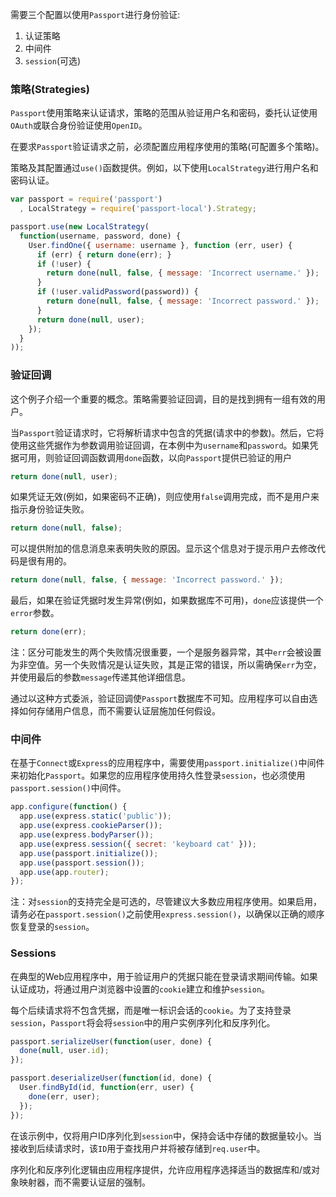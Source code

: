 需要三个配置以使用`Passport`进行身份验证:

1. 认证策略
2. 中间件
3. `session`\(可选\)

### 策略\(Strategies\)

`Passport`使用策略来认证请求，策略的范围从验证用户名和密码，委托认证使用`OAuth`或联合身份验证使用`OpenID`。

在要求`Passport`验证请求之前，必须配置应用程序使用的策略\(可配置多个策略\)。

策略及其配置通过`use()`函数提供。例如，以下使用`LocalStrategy`进行用户名和密码认证。

```js
var passport = require('passport')
  , LocalStrategy = require('passport-local').Strategy;

passport.use(new LocalStrategy(
  function(username, password, done) {
    User.findOne({ username: username }, function (err, user) {
      if (err) { return done(err); }
      if (!user) {
        return done(null, false, { message: 'Incorrect username.' });
      }
      if (!user.validPassword(password)) {
        return done(null, false, { message: 'Incorrect password.' });
      }
      return done(null, user);
    });
  }
));
```

### 验证回调

这个例子介绍一个重要的概念。策略需要验证回调，目的是找到拥有一组有效的用户。

当`Passport`验证请求时，它将解析请求中包含的凭据\(请求中的参数\)。然后，它将使用这些凭据作为参数调用验证回调，在本例中为`username`和`password`。如果凭据可用，则验证回调函数调用`done`函数，以向`Passport`提供已验证的用户

```js
return done(null, user);
```

如果凭证无效\(例如，如果密码不正确\)，则应使用`false`调用完成，而不是用户来指示身份验证失败。

```js
return done(null, false);
```

可以提供附加的信息消息来表明失败的原因。显示这个信息对于提示用户去修改代码是很有用的。

```js
return done(null, false, { message: 'Incorrect password.' });
```

最后，如果在验证凭据时发生异常\(例如，如果数据库不可用\)，`done`应该提供一个`error`参数。

```js
return done(err);
```

注：区分可能发生的两个失败情况很重要，一个是服务器异常，其中`err`会被设置为非空值。另一个失败情况是认证失败，其是正常的错误，所以需确保`err`为空，并使用最后的参数`message`传递其他详细信息。

通过以这种方式委派，验证回调使`Passport`数据库不可知。应用程序可以自由选择如何存储用户信息，而不需要认证层施加任何假设。

### 中间件

在基于`Connect`或`Express`的应用程序中，需要使用`passport.initialize()`中间件来初始化`Passport`。如果您的应用程序使用持久性登录`session`，也必须使用`passport.session()`中间件。

```js
app.configure(function() {
  app.use(express.static('public'));
  app.use(express.cookieParser());
  app.use(express.bodyParser());
  app.use(express.session({ secret: 'keyboard cat' }));
  app.use(passport.initialize());
  app.use(passport.session());
  app.use(app.router);
});
```

注：对`session`的支持完全是可选的，尽管建议大多数应用程序使用。如果启用，请务必在`passport.session()`之前使用`express.session()`，以确保以正确的顺序恢复登录的`session`。

### Sessions

在典型的Web应用程序中，用于验证用户的凭据只能在登录请求期间传输。如果认证成功，将通过用户浏览器中设置的`cookie`建立和维护`session`。

每个后续请求将不包含凭据，而是唯一标识会话的`cookie`。为了支持登录`session`，`Passport`将会将`session`中的用户实例序列化和反序列化。

```js
passport.serializeUser(function(user, done) {
  done(null, user.id);
});

passport.deserializeUser(function(id, done) {
  User.findById(id, function(err, user) {
    done(err, user);
  });
});
```

在该示例中，仅将用户ID序列化到`session`中，保持会话中存储的数据量较小。当接收到后续请求时，该`ID`用于查找用户并将被存储到`req.user`中。

序列化和反序列化逻辑由应用程序提供，允许应用程序选择适当的数据库和/或对象映射器，而不需要认证层的强制。

